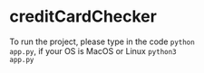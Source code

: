# creditCardChecker
To run the project, please type in the code
<code>python app.py</code>,
if your OS is MacOS or Linux
<code>python3 app.py</code>
